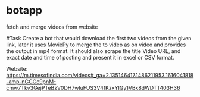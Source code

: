 # botapp
fetch and merge videos from website

#Task
Create a bot that would download the first two videos from the
given link, later it uses MoviePy to merge the to video as on video and
provides the output in mp4 format. It should also scrape the title Video
URL, and exact date and time of posting and present it in excel or CSV
format.

Website:
https://m.timesofindia.com/videos#_ga=2.135146417.1486211953.1616041818-amp-nGGGc9pnM-cmw7Tkv3GejPTeBzV0DH7wluFUS3V4fKzxYIGy1VBx8dWDTT403H36

